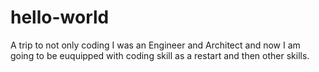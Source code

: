 # hello-world
A trip to not only coding
I was an Engineer and Architect and now I am going to be euquipped with coding skill as a restart and then other skills.
